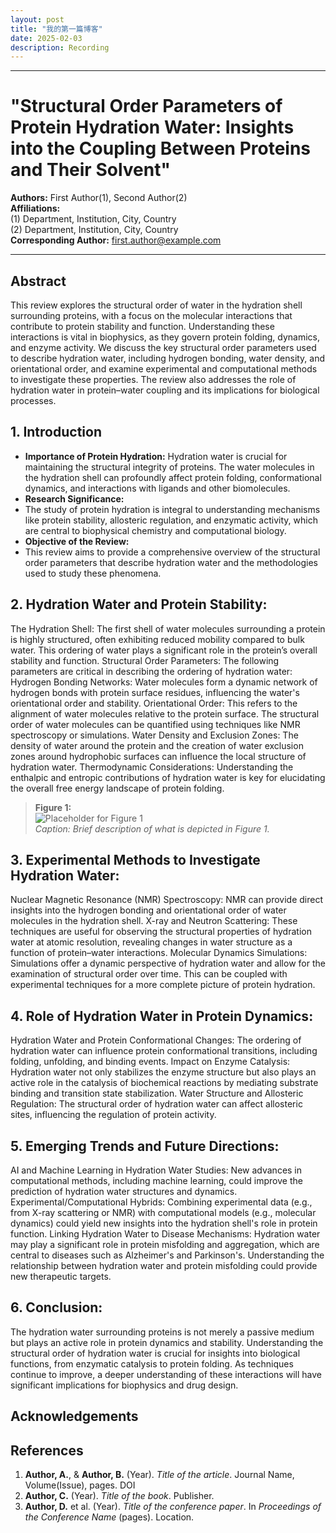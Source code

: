 ```yaml
---
layout: post
title: "我的第一篇博客"
date: 2025-02-03
description: Recording
---
```

---


# "Structural Order Parameters of Protein Hydration Water: Insights into the Coupling Between Proteins and Their Solvent"

**Authors:** First Author\(1\), Second Author\(2\)  
**Affiliations:**  
\(1\) Department, Institution, City, Country  
\(2\) Department, Institution, City, Country  
**Corresponding Author:** first.author@example.com

---

## Abstract

This review explores the structural order of water in the hydration shell surrounding proteins, with a focus on the molecular interactions that contribute to protein stability and function. Understanding these interactions is vital in biophysics, as they govern protein folding, dynamics, and enzyme activity. We discuss the key structural order parameters used to describe hydration water, including hydrogen bonding, water density, and orientational order, and examine experimental and computational methods to investigate these properties. The review also addresses the role of hydration water in protein–water coupling and its implications for biological processes.


## 1. Introduction

- **Importance of Protein Hydration:** 
Hydration water is crucial for maintaining the structural integrity of proteins. The water molecules in the hydration shell can profoundly affect protein folding, conformational dynamics, and interactions with ligands and other biomolecules.
- **Research Significance:**
- The study of protein hydration is integral to understanding mechanisms like protein stability, allosteric regulation, and enzymatic activity, which are central to biophysical chemistry and computational biology.
- **Objective of the Review:**
- This review aims to provide a comprehensive overview of the structural order parameters that describe hydration water and the methodologies used to study these phenomena.


## 2. Hydration Water and Protein Stability:

The Hydration Shell:
The first shell of water molecules surrounding a protein is highly structured, often exhibiting reduced mobility compared to bulk water. This ordering of water plays a significant role in the protein’s overall stability and function.
Structural Order Parameters:
The following parameters are critical in describing the ordering of hydration water:
Hydrogen Bonding Networks:
Water molecules form a dynamic network of hydrogen bonds with protein surface residues, influencing the water's orientational order and stability.
Orientational Order:
This refers to the alignment of water molecules relative to the protein surface. The structural order of water molecules can be quantified using techniques like NMR spectroscopy or simulations.
Water Density and Exclusion Zones:
The density of water around the protein and the creation of water exclusion zones around hydrophobic surfaces can influence the local structure of hydration water.
Thermodynamic Considerations:
Understanding the enthalpic and entropic contributions of hydration water is key for elucidating the overall free energy landscape of protein folding.

> **Figure 1:**  
> ![Placeholder for Figure 1](path/to/figure1.png)  
> *Caption: Brief description of what is depicted in Figure 1.*


## 3. Experimental Methods to Investigate Hydration Water:

Nuclear Magnetic Resonance (NMR) Spectroscopy:
NMR can provide direct insights into the hydrogen bonding and orientational order of water molecules in the hydration shell.
X-ray and Neutron Scattering:
These techniques are useful for observing the structural properties of hydration water at atomic resolution, revealing changes in water structure as a function of protein–water interactions.
Molecular Dynamics Simulations:
Simulations offer a dynamic perspective of hydration water and allow for the examination of structural order over time. This can be coupled with experimental techniques for a more complete picture of protein hydration.

## 4. Role of Hydration Water in Protein Dynamics:

Hydration Water and Protein Conformational Changes:
The ordering of hydration water can influence protein conformational transitions, including folding, unfolding, and binding events.
Impact on Enzyme Catalysis:
Hydration water not only stabilizes the enzyme structure but also plays an active role in the catalysis of biochemical reactions by mediating substrate binding and transition state stabilization.
Water Structure and Allosteric Regulation:
The structural order of hydration water can affect allosteric sites, influencing the regulation of protein activity.

## 5. Emerging Trends and Future Directions:
AI and Machine Learning in Hydration Water Studies:
New advances in computational methods, including machine learning, could improve the prediction of hydration water structures and dynamics.
Experimental/Computational Hybrids:
Combining experimental data (e.g., from X-ray scattering or NMR) with computational models (e.g., molecular dynamics) could yield new insights into the hydration shell's role in protein function.
Linking Hydration Water to Disease Mechanisms:
Hydration water may play a significant role in protein misfolding and aggregation, which are central to diseases such as Alzheimer's and Parkinson's. Understanding the relationship between hydration water and protein misfolding could provide new therapeutic targets.

## 6. Conclusion:
The hydration water surrounding proteins is not merely a passive medium but plays an active role in protein dynamics and stability. Understanding the structural order of hydration water is crucial for insights into biological functions, from enzymatic catalysis to protein folding. As techniques continue to improve, a deeper understanding of these interactions will have significant implications for biophysics and drug design.

## Acknowledgements


## References

1. **Author, A.**, & **Author, B.** (Year). *Title of the article*. Journal Name, Volume(Issue), pages. DOI
2. **Author, C.** (Year). *Title of the book*. Publisher.  
3. **Author, D.** et al. (Year). *Title of the conference paper*. In *Proceedings of the Conference Name* (pages). Location.


